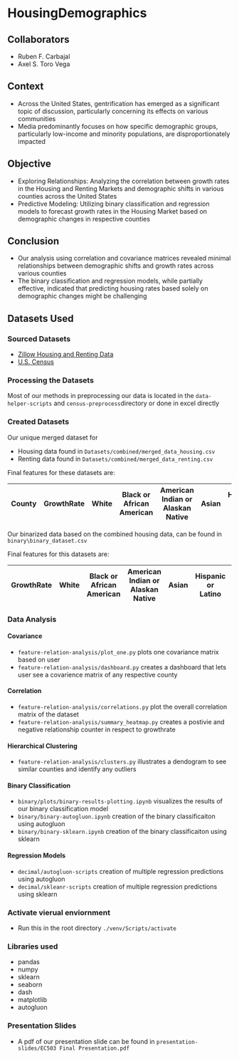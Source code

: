 # HousingDemographics
## Collaborators 
- Ruben F. Carbajal
- Axel S. Toro Vega

## Context 
- Across the United States, gentrification has emerged as a significant topic of discussion, particularly concerning its effects on various communities
- Media predominantly focuses on how specific demographic groups, particularly low-income and minority populations, are disproportionately impacted

## Objective 
- Exploring Relationships: Analyzing the correlation between growth rates in the Housing and Renting Markets and demographic shifts in various counties across the United States
- Predictive Modeling: Utilizing binary classification and regression models to forecast growth rates in the Housing Market based on demographic changes in respective counties

## Conclusion
- Our analysis using correlation and covariance matrices revealed minimal relationships between demographic shifts and growth rates across various counties
- The binary classification and regression models, while partially effective, indicated that predicting housing rates based solely on demographic changes might be challenging

## Datasets Used
### Sourced Datasets 

- [Zillow Housing and Renting Data](https://www.zillow.com/research/data/) 
- [U.S. Census](https://www.census.gov/data.html)

### Processing the Datasets
Most of our methods in preprocessing our data is located in the `data-helper-scripts` and `census-preprocess`directory or done in excel  directly

### Created Datasets 
Our unique merged dataset for 
- Housing data found in `Datasets/combined/merged_data_housing.csv`
- Renting data found in `Datasets/combined/merged_data_renting.csv`

Final features for these datasets are:

| County   | GrowthRate    | White    | Black or African American  | American Indian or Alaskan Native  | Asian    | Hispanic or Latino | Native Hawaiian and Islander |
| -------- |:-------------:|:--------:|:--------------------------:|:----------------------------------:|:--------:|:------------------:| ----------------------------:|

Our binarized data based on the combined housing data, can be found in `binary\binary_dataset.csv`

Final features for this datasets are:

| GrowthRate    | White    | Black or African American  | American Indian or Alaskan Native  | Asian    | Hispanic or Latino | Native Hawaiian and Islander |
| ------------- |:--------:|:--------------------------:|:----------------------------------:|:--------:|:------------------:| ----------------------------:|

### Data Analysis
#### Covariance 
- `feature-relation-analysis/plot_one.py` plots one covariance matrix based on user
- `feature-relation-analysis/dashboard.py` creates a dashboard that lets user see a covarience matrix of any respective county

#### Correlation
- `feature-relation-analysis/correlations.py` plot the overall correlation matrix of the dataset
- `feature-relation-analysis/summary_heatmap.py` creates a postivie and negative relationship counter in respect to growthrate

#### Hierarchical Clustering
- `feature-relation-analysis/clusters.py` illustrates a dendogram to see similar counties and identify any outliers

#### Binary Classification
- `binary/plots/binary-results-plotting.ipynb` visualizes the results of our binary classification model
- `binary/binary-autogluon.ipynb` creation of the binary classificaiton using autogluon
- `binary/binary-sklearn.ipynb` creation of the binary classificaiton using sklearn

#### Regression Models
- `decimal/autogluon-scripts` creation of multiple regression predictions using autogluon
- `decimal/skleanr-scripts` creation of multiple regression predictions using sklearn

### Activate vierual enviornment 
- Run this in the root directory `./venv/Scripts/activate`

### Libraries used
- pandas
- numpy
- sklearn
- seaborn
- dash
- matplotlib
- autogluon

### Presentation Slides
- A pdf of our presentation slide can be found in `presentation-slides/EC503 Final Presentation.pdf`


